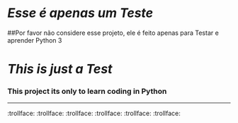 # _**Esse é apenas um Teste**_

##Por favor não considere esse projeto, ele é feito apenas para Testar e aprender Python 3



# _*This is just a Test*_

### This project its only to learn coding in Python

------------------------------------------------------


:trollface: :trollface: :trollface: :trollface: :trollface: :trollface:
